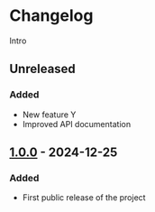 # Changelog

Intro

## Unreleased

### Added
- New feature Y
- Improved API documentation

## [1.0.0](https://example.com/releases/1.0.0) - 2024-12-25

### Added
- First public release of the project
